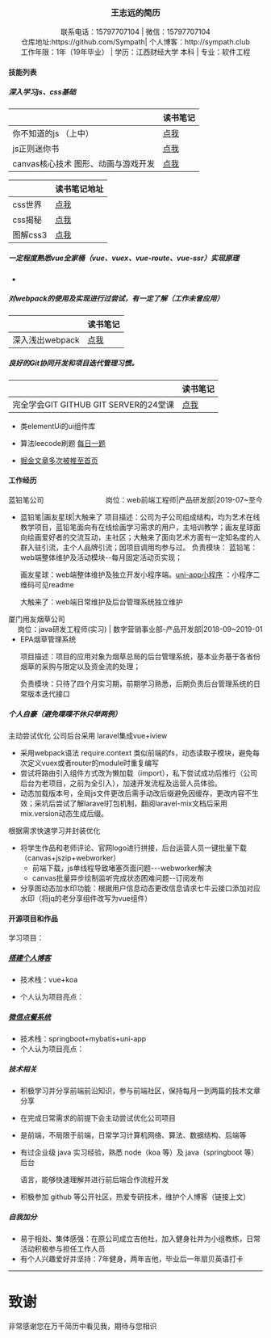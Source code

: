 ### <center>王志远的简历</center>
<center>联系电话：15797707104 | 微信：15797707104</center>
<center>仓库地址:https://github.com/Sympath| 个人博客：http://sympath.club</center>
<center>工作年限：1年（19年毕业） | 学历：江西财经大学 本科 | 专业：软件工程</center>

#### **技能列表**

##### 深入学习js、css基础

|                                     | 读书笔记                                                     |
| ----------------------------------- | ------------------------------------------------------------ |
| 你不知道的js （上中）               | [点我](https://github.com/Sympath/reading-notes/tree/master/js/%E4%BD%A0%E4%B8%8D%E7%9F%A5%E9%81%93%E7%9A%84javascript) |
| js正则迷你书                        | [点我](https://github.com/Sympath/reading-notes/tree/master/other/javascript%E6%AD%A3%E5%88%99%E8%BF%B7%E4%BD%A0%E4%B9%A6) |
| canvas核心技术 图形、动画与游戏开发 | [点我](https://github.com/Sympath/reading-notes/tree/master/other) |

|          | 读书笔记地址                                                 |
| -------- | ------------------------------------------------------------ |
| css世界  | [点我](https://github.com/Sympath/reading-notes/tree/master/css/css%E4%B8%96%E7%95%8C) |
| css揭秘  | [点我](https://github.com/Sympath/reading-notes/tree/master/css/css%E6%8F%AD%E7%A7%98) |
| 图解css3 | [点我](https://github.com/Sympath/reading-notes/tree/master/css/%E5%9B%BE%E8%A7%A3CSS3%E6%A0%B8%E5%BF%83%E6%8A%80%E6%9C%AF%E4%B8%8E%E6%A1%88%E4%BE%8B%E5%AE%9E%E6%88%98) |

##### 一定程度熟悉vue全家桶（vue、vuex、vue-route、vue-ssr）实现原理
- 
##### 对webpack的使用及实现进行过尝试，有一定了解（工作未曾应用）

|                 | 读书笔记                                         |
| --------------- | ------------------------------------------------ |
| 深入浅出webpack | [点我](https://github.com/Sympath/webpack-imple) |

##### 良好的Git协同开发和项目迭代管理习惯。

|                                       | 读书笔记                                                     |
| ------------------------------------- | ------------------------------------------------------------ |
| 完全学会GIT GITHUB GIT SERVER的24堂课 | [点我](https://github.com/Sympath/reading-notes/tree/master/other/%E5%AE%8C%E5%85%A8%E5%AD%A6%E4%BC%9AGIT%20GITHUB%20GIT%20SERVER%E7%9A%8424%E5%A0%82%E8%AF%BE) |

- 类elementUi的ui组件库

- 算法leecode刷题 [每日一题](https://github.com/Sympath)

- [掘金文章多次被推至首页](https://juejin.im/user/3368559357463416)

#### **工作经历**
蓝铅笔公司 <span style="float: right">岗位：web前端工程师|产品研发部|2019-07~至今</span></span>
- 蓝铅笔|画友星球|大触来了
  项目描述：公司为子公司组成结构，均为艺术在线教学项目，蓝铅笔面向有在线绘画学习需求的用户，主培训教学；画友星球面向绘画爱好者的交流互动，主社区；大触来了面向艺术方面有一定知名度的人群入驻引流，主个人品牌引流；因项目调用均参与过。
  负责模块：
  蓝铅笔： web端整体维护及活动模块--每月固定活动页实现；

  画友星球：web端整体维护及独立开发小程序端。[uni-app小程序](https://github.com/Sympath/uni-pro)  ：小程序二维码可见readme

  大触来了：web端日常维护及后台管理系统独立维护
  
  

厦门用友烟草公司 <span style="float: right">岗位：java研发工程师(实习) | 数字营销事业部-产品开发部|2018-09~2019-01</span>

- EPA烟草管理系统

  项目描述：项目的应用对象为烟草总局的后台管理系统，基本业务基于各省份烟草的采购与限定以及资金流的处理；

  负责模块：只待了四个月实习期，前期学习熟悉，后期负责后台管理系统的日常版本迭代接口

##### 个人自豪（避免喋喋不休只举两例）

主动尝试优化 公司后台采用 laravel集成vue+iview

- 采用webpack语法 require.context  类似前端的fs，动态读取子模块，避免每次定义vuex或者router的module时重复编写
- 尝试将路由引入组件方式改为懒加载（import），私下尝试成功后推行（公司后台为老项目，之前为全引入），加速开发流程及运营人员体验。
- 动态加载版本号，全局js文件更改后需手动改后缀避免因缓存，更改内容不生效；采坑后尝试了解laravel打包机制，翻阅laravel-mix文档后采用mix.version动态生成后缀。

根据需求快速学习并封装优化

- 将学生作品和老师评论、官网logo进行拼接，后台运营人员一键批量下载（canvas+jszip+webworker）
  - 前端下载，js单线程导致堵塞页面问题---webworker解决
  - canvas批量异步绘制监听完成状态困难问题--订阅发布
- 分享图动态加水印功能：根据用户信息动态更改信息请求七牛云接口添加对应水印（将jq的老分享组件改写为vue组件）

#### **开源项目和作品**
学习项目：

##### [搭建个人博客](https://gitee.com/zhufengpeixun/zhufeng-vue-project)

- 技术栈：vue+koa

- 个人认为项目亮点：

##### [微信点餐系统](https://github.com/Sympath/sell)

- 技术栈：springboot+mybatis+uni-app
- 个人认为项目亮点：

##### 技术相关

- 积极学习并分享前端前沿知识，参与前端社区，保持每月一到两篇的技术文章分享

- 在完成日常需求的前提下会主动尝试优化公司项目

- 是前端，不局限于前端，日常学习计算机网络、算法、数据结构、后端等

- 有过企业级 java 实习经验，熟悉 node（koa 等）及 java（springboot 等）后台

  语言，能够快速理解并进行前后端合作流程开发

- 积极参加 github 等公开社区，热爱专研技术，维护个人博客（链接上文）

##### **自我加分**

- 易于相处、集体感强：在原公司成立吉他社，加入健身社并为小组教练，日常活动积极参与担任工作人员
- 有个人兴趣爱好并坚持：7年健身，两年吉他，毕业后一年扇贝英语打卡

---
# 致谢
非常感谢您在万千简历中看见我，期待与您相识
      